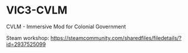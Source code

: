 # VIC3-CVLM
CVLM - Immersive Mod for Colonial Government

Steam workshop: https://steamcommunity.com/sharedfiles/filedetails/?id=2937525099

